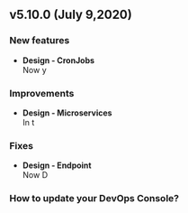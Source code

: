 ## v5.10.0 (July 9,2020)

### New features

* **Design - CronJobs**        
    Now y

### Improvements

* **Design - Microservices**        
    In t
    
### Fixes

* **Design - Endpoint**        
    Now D


### How to update your DevOps Console?

